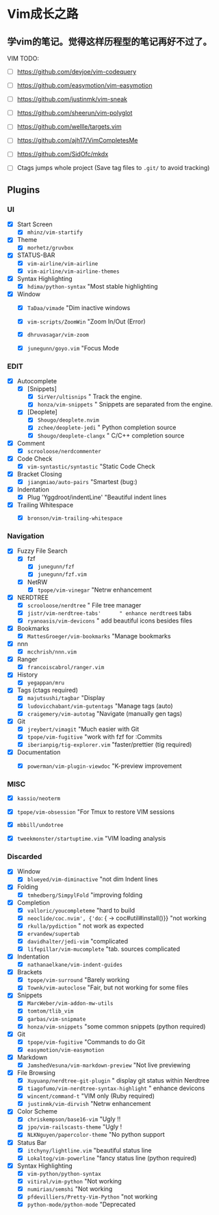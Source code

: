 # Vim成长之路
## 学vim的笔记。觉得这样历程型的笔记再好不过了。


VIM TODO:
- [ ] https://github.com/devjoe/vim-codequery
- [ ] https://github.com/easymotion/vim-easymotion
- [ ] https://github.com/justinmk/vim-sneak
- [ ] https://github.com/sheerun/vim-polyglot
- [ ] https://github.com/wellle/targets.vim
- [ ] https://github.com/ajh17/VimCompletesMe
- [ ] https://github.com/SidOfc/mkdx
- [ ] Ctags jumps whole project (Save tag files to `.git/` to avoid tracking)


## Plugins

### UI

- [x] Start Screen
    - [x] `mhinz/vim-startify`
- [x] Theme
    - [x] `morhetz/gruvbox`
- [x] STATUS-BAR
    - [x] `vim-airline/vim-airline`
    - [x] `vim-airline/vim-airline-themes`
- [x] Syntax Highlighting
    - [x] `hdima/python-syntax`   "Most stable highlighting
- [x] Window
    - [x] `TaDaa/vimade`  "Dim inactive windows
    - [x] `vim-scripts/ZoomWin` "Zoom In/Out (Error)
    - [x] `dhruvasagar/vim-zoom`
    - [x] `junegunn/goyo.vim`  "Focus Mode



### EDIT

- [x] Autocomplete
    - [x] [Snippets]
        - [x] `SirVer/ultisnips`  " Track the engine.
        - [x] `honza/vim-snippets`  " Snippets are separated from the engine.
    - [x] [Deoplete]
        - [x] `Shougo/deoplete.nvim`
        - [x] `zchee/deoplete-jedi`    " Python completion source
        - [x] `Shougo/deoplete-clangx`   " C/C++ completion source
- [x] Comment
    - [x] `scrooloose/nerdcommenter`
- [x] Code Check
    - [x] `vim-syntastic/syntastic` "Static Code Check
- [x] Bracket Closing
    - [x] `jiangmiao/auto-pairs` "Smartest (bug:)
- [x] Indentation
    - [x] Plug  'Yggdroot/indentLine'    "Beautiful indent lines
- [x] Trailing Whitespace
    - [x] `bronson/vim-trailing-whitespace`



### Navigation

- [x] Fuzzy File Search
    - [x] fzf
        - [x] `junegunn/fzf`
        - [x] `junegunn/fzf.vim`
    - [x] NetRW
        - [x] `tpope/vim-vinegar`      "Netrw enhancement
- [x] NERDTREE
    - [x] `scrooloose/nerdtree`          " File tree manager
    - [x] `jistr/vim-nerdtree-tabs'      " enhance nerdtree`s tabs
    - [x] `ryanoasis/vim-devicons`       " add beautiful icons besides files
- [x] Bookmarks
    - [x] `MattesGroeger/vim-bookmarks`  "Manage bookmarks
- [x] nnn
    - [x] `mcchrish/nnn.vim`
- [x] Ranger
    - [x] `francoiscabrol/ranger.vim`
- [x] History
    - [x] `yegappan/mru`
- [x] Tags (ctags required)
    - [x] `majutsushi/tagbar`   "Display
    - [x] `ludovicchabant/vim-gutentags` "Manage tags (auto)
    - [x] `craigemery/vim-autotag`  "Navigate (manually gen tags)
- [x] Git
    - [x] `jreybert/vimagit`  "Much easier with Git
    - [x] `tpope/vim-fugitive` "work with fzf for :Commits
    - [x] `iberianpig/tig-explorer.vim` "faster/prettier (tig required)
- [x] Documentation
    - [x] `powerman/vim-plugin-viewdoc` "K-preview improvement


### MISC

- [x] `kassio/neoterm`
- [x] `tpope/vim-obsession`  "For Tmux to restore VIM sessions
- [x] `mbbill/undotree`
- [x] `tweekmonster/startuptime.vim`   "VIM loading analysis


### Discarded

- [x] Window
    - [x] `blueyed/vim-diminactive`  "not dim Indent lines
- [x] Folding
    - [x] `tmhedberg/SimpylFold`   "improving folding
- [x] Completion
    - [x] `valloric/youcompleteme`    "hard to build
    - [x] `neoclide/coc.nvim', {'do`: { -> coc#util#install()}}   "not working
    - [x] `rkulla/pydiction`   " not work as expected
    - [x] `ervandew/supertab`
    - [x] `davidhalter/jedi-vim`  "complicated
    - [x] `lifepillar/vim-mucomplete`  "tab. sources complicated
- [x] Indentation
    - [x] `nathanaelkane/vim-indent-guides`
- [x] Brackets
    - [x] `tpope/vim-surround`  "Barely working
    - [x] `Townk/vim-autoclose` "Fair, but not working for some files
- [x] Snippets
    - [x] `MarcWeber/vim-addon-mw-utils`
    - [x] `tomtom/tlib_vim`
    - [x] `garbas/vim-snipmate`
    - [x] `honza/vim-snippets` "some common snippets (python required)
- [x] Git
    - [x] `tpope/vim-fugitive`    "Commands to do Git
    - [x] `easymotion/vim-easymotion`
- [x] Markdown
    - [x] `JamshedVesuna/vim-markdown-preview` "Not live previewing
- [x] File Browsing
    - [x] `Xuyuanp/nerdtree-git-plugin`  " display git status within Nerdtree
    - [x] `tiagofumo/vim-nerdtree-syntax-highlight` " enhance devicons
    - [x] `wincent/command-t`    "VIM only (Ruby required)
    - [x] `justinmk/vim-dirvish`  "Netrw enhancement
- [x] Color Scheme
    - [x] `chriskempson/base16-vim`   "Ugly !!
    - [x] `jpo/vim-railscasts-theme`  "Ugly !
    - [x] `NLKNguyen/papercolor-theme`   "No python support
- [x] Status Bar
    - [x] `itchyny/lightline.vim` "beautiful status line
    - [x] `Lokaltog/vim-powerline` "fancy status line (python required)
- [x] Syntax Highlighting
    - [x] `vim-python/python-syntax`
    - [x] `vitiral/vim-python`  "Not working
    - [x] `numirias/semshi`    "Not working
    - [x] `pfdevilliers/Pretty-Vim-Python`   "not working
    - [x] `python-mode/python-mode`    "Deprecated
